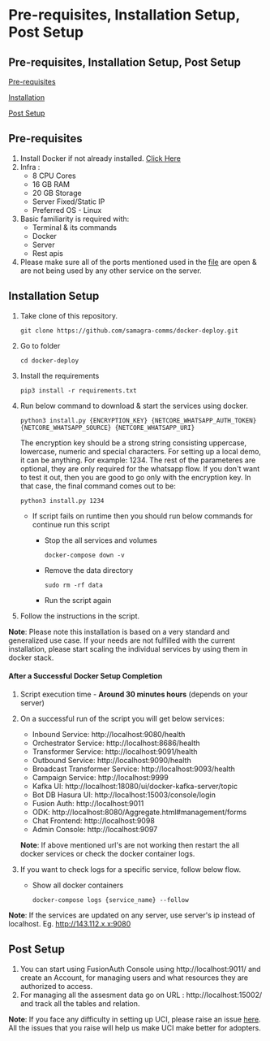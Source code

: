 # Pre-requisites, Installation Setup, Post Setup

## Pre-requisites, Installation Setup, Post Setup

[Pre-requisites](pre-requisites-installation-setup-post-setup.md#pre-requisites)

[Installation](pre-requisites-installation-setup-post-setup.md#installation-setup)

[Post Setup](pre-requisites-installation-setup-post-setup.md#post-setup)

## Pre-requisites

1. Install Docker if not already installed. [Click Here](https://docs.docker.com/engine/install/ubuntu/)
2. Infra :
   * 8 CPU Cores
   * 16 GB RAM
   * 20 GB Storage
   * Server Fixed/Static IP
   * Preferred OS - Linux
3. Basic familiarity is required with:
   * Terminal & its commands
   * Docker
   * Server
   * Rest apis
4. Please make sure all of the ports mentioned used in the [file](https://github.com/samagra-comms/docker-deploy/blob/main/docs/ports.md) are open & are not being used by any other service on the server.

## Installation Setup

1.  Take clone of this repository.

    `git clone https://github.com/samagra-comms/docker-deploy.git`
2.  Go to folder

    `cd docker-deploy`
3.  Install the requirements

    `pip3 install -r requirements.txt`
4.  Run below command to download & start the services using docker.

    `python3 install.py {ENCRYPTION_KEY} {NETCORE_WHATSAPP_AUTH_TOKEN} {NETCORE_WHATSAPP_SOURCE} {NETCORE_WHATSAPP_URI}`

    The encryption key should be a strong string consisting uppercase, lowercase, numeric and special characters. For setting up a local demo, it can be anything. For example: 1234. The rest of the parameteres are optional, they are only required for the whatsapp flow. If you don't want to test it out, then you are good to go only with the encryption key. In that case, the final command comes out to be:

    `python3 install.py 1234`

    * If script fails on runtime then you should run below commands for continue run this script
      *   Stop the all services and volumes

          `docker-compose down -v`
      *   Remove the data directory

          `sudo rm -rf data`
      *   Run the script again

4.  Follow the instructions in the script.

**Note**: Please note this installation is based on a very standard and generalized use case. If your needs are not fulfilled with the current installation, please start scaling the individual services by using them in docker stack.

#### **After a Successful Docker Setup Completion**

1. Script execution time - **Around 30 minutes hours** (depends on your server)
2.  On a successful run of the script you will get below services:

    * Inbound Service: http://localhost:9080/health
    * Orchestrator Service: http://localhost:8686/health
    * Transformer Service: http://localhost:9091/health
    * Outbound Service: http://localhost:9090/health
    * Broadcast Transformer Service: http://localhost:9093/health
    * Campaign Service: http://localhost:9999
    * Kafka UI: http://localhost:18080/ui/docker-kafka-server/topic
    * Bot DB Hasura UI: http://localhost:15003/console/login
    * Fusion Auth: http://localhost:9011
    * ODK: http://localhost:8080/Aggregate.html#management/forms
    * Chat Frontend: http://localhost:9098
    * Admin Console: http://localhost:9097

    **Note**: If above mentioned url's are not working then restart the all docker services or check the docker container logs.
3. If you want to check logs for a specific service, follow below flow.
   *   Show all docker containers

       `docker-compose logs {service_name} --follow`

**Note**: If the services are updated on any server, use server's ip instead of localhost. Eg. http://143.112.x.x:9080

## **Post Setup**

1. You can start using FusionAuth Console using http://localhost:9011/ and create an Account, for managing users and what resources they are authorized to access.
2. For managing all the assesment data go on URL : http://localhost:15002/ and track all the tables and relation.

**Note**: If you face any difficulty in setting up UCI, please raise an issue [here](https://github.com/samagra-comms/docker-deploy/issues). All the issues that you raise will help us make UCI make better for adopters.